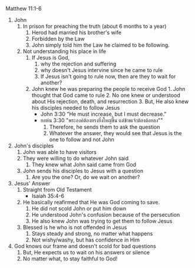 
Matthew 11:1-6

1. John
    1. In prison for preaching the truth (about 6 months to a year)
        1. Herod had married his brother's wife
        2. Forbidden by the Law
        3. John simply told him the Law he claimed to be following.
    2. Not understanding his place in life
        1. If Jesus is God, 
            1. why the rejection and suffering
            2. why doesn't Jesus intervine since he came to rule
            3. If Jesus isn't going to rule now, then are they to wait for another?
        2. John knew he was preparing the people to receive God
    			1. John thought that God came to rule
    			2. No one knew or understood about His rejection, death, and resurrection
    		3. But, He also knew his disciples needed to follow Jesus
            - John 3:30 "He must increase, but I must decrease."
            - ยอห์น 3:30 "พระองค์ต้องทรงยิ่งใหญ่ขึ้น แต่ข้าพเจ้าต้องด้อยลง""
                1. Therefore, he sends them to ask the question
                2. Whatever the answer, they would see that Jesus is the one to follow and not John
2. John's disciples
    1. John was able to have visitors
    2. They were willing to do whatever John said
        1. They knew what John said came from God
    3. John sends his disciples to Jesus with a question
        1. Are you the one? Or, do we wait on another?
3. Jesus' Answer
    1. Straight from Old Testament
        - Isaiah 35:4-6
    2. He basically reafirmed that He was God coming to save.
        1. He did not scold John or put him down
        2. He understood John's confusion because of the persecution
        3. He also knew John was trying to get them to follow Jesus
    3. Blessed is he who is not offended in Jesus
        1. Stays steady and strong, no matter what happens
        2. Not wishy/washy, but has confidence in Him
4. God knows our frame and doesn't scold for bad questions
    1. But, He expects us to wait on his answers or silence
    2. No matter what, to stay faithful to God!